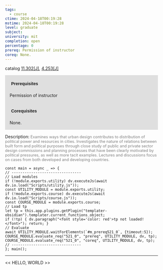 ```yaml
---
tags:
  - course
ctime: 2024-04-18T00:19:28
mstime: 2024-04-18T00:19:28
level: graduate
subject: 
university: mit
completion: open
percentage: 0
prereq: Permission of instructor
coreq: None.
---
```


catalog [11.302[J]](http://student.mit.edu/catalog/m11c.html#11.302), [4.253[J]](http://student.mit.edu/catalog/m4b.html#4.253)

<span style="display: block; padding: 15px; background-color: rgb(100, 100, 100, 0.2);"><font id="m_prereq521_0" style="display: block; font-family: Arial, sans-serif; font-weight: bold; padding: 5px">Prerequisites</font><br><span id="prereq521_0">Permission of instructor</span></span>
<span style="display: block; padding: 15px; background-color: rgb(100, 100, 100, 0.2);"><font id="m_coreq521_0" style="display: block; font-family: Arial, sans-serif; font-weight: bold; padding: 5px">Corequisites</font><br><span id="coreq521_0">None.</span></span>

<font style="">Description:</font>
<font style="color: grey; font-size: 0.8rem;">Examines ways that urban design contributes to distribution of political power and resources in cities. Investigates the nature of relations between built form and political purposes through close study of public and private sector design commissions and planning processes that have been clearly motivated by political pressures, as well as more tacit examples. Lectures and discussions focus on cases from both developed and developing countries.</font>

```dataviewjs
const main = async _ => {
// --------------------------------
// Load modules
if (!module.exports.utility) dv.executeJs(await dv.io.load("Scripts/utility.js"));
const UTILITY_MODULE = module.exports.utility;
if (!module.exports.course) dv.executeJs(await dv.io.load("Scripts/course.js"));
const COURSE_MODULE = module.exports.course;
// Load tp
let tp = this.app.plugins.getPlugin("templater-obsidian").templater.current_functions_object;
if (!tp) { dv.paragraph("<font style='color: red'>tp not loaded!</font>"); return; }
// Evaluate
await UTILITY_MODULE.waitForElements(`#m_prereq521_0`, {timeout:5});
COURSE_MODULE.evaluate_req("521_0", "prereq", UTILITY_MODULE, dv, tp);
COURSE_MODULE.evaluate_req("521_0", "coreq", UTILITY_MODULE, dv, tp);
// --------------------------------
}; main();
```

---

<< HELLO, WORLD >>
